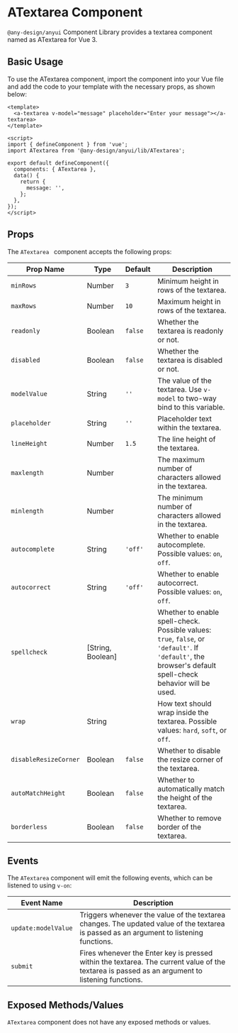 # ATextarea Component

`@any-design/anyui` Component Library provides a textarea component named as ATextarea for Vue 3.

## Basic Usage

To use the ATextarea component, import the component into your Vue file and add the code to your template with the necessary props, as shown below:

```vue
<template>
  <a-textarea v-model="message" placeholder="Enter your message"></a-textarea>
</template>

<script>
import { defineComponent } from 'vue';
import ATextarea from '@any-design/anyui/lib/ATextarea';

export default defineComponent({
  components: { ATextarea },
  data() {
    return {
      message: '',
    };
  },
});
</script>
```

## Props

The `ATextarea ` component accepts the following props:

| Prop Name             | Type              | Default | Description                                                                                                                                               |
| --------------------- | ----------------- | ------- | --------------------------------------------------------------------------------------------------------------------------------------------------------- |
| `minRows`             | Number            | `3`     | Minimum height in rows of the textarea.                                                                                                                   |
| `maxRows`             | Number            | `10`    | Maximum height in rows of the textarea.                                                                                                                   |
| `readonly`            | Boolean           | `false` | Whether the textarea is readonly or not.                                                                                                                  |
| `disabled`            | Boolean           | `false` | Whether the textarea is disabled or not.                                                                                                                  |
| `modelValue`          | String            | `''`    | The value of the textarea. Use `v-model` to two-way bind to this variable.                                                                                |
| `placeholder`         | String            | `''`    | Placeholder text within the textarea.                                                                                                                     |
| `lineHeight`          | Number            | `1.5`   | The line height of the textarea.                                                                                                                          |
| `maxlength`           | Number            |         | The maximum number of characters allowed in the textarea.                                                                                                 |
| `minlength`           | Number            |         | The minimum number of characters allowed in the textarea.                                                                                                 |
| `autocomplete`        | String            | `'off'` | Whether to enable autocomplete. Possible values: `on`, `off`.                                                                                             |
| `autocorrect`         | String            | `'off'` | Whether to enable autocorrect. Possible values: `on`, `off`.                                                                                              |
| `spellcheck`          | [String, Boolean] |         | Whether to enable spell-check. Possible values: `true`, `false`, or `'default'`. If `'default'`, the browser's default spell-check behavior will be used. |
| `wrap`                | String            |         | How text should wrap inside the textarea. Possible values: `hard`, `soft`, or `off`.                                                                      |
| `disableResizeCorner` | Boolean           | `false` | Whether to disable the resize corner of the textarea.                                                                                                     |
| `autoMatchHeight`     | Boolean           | `false` | Whether to automatically match the height of the textarea.                                                                                                |
| `borderless`          | Boolean           | `false` | Whether to remove border of the textarea.                                                                                                                 |

## Events

The `ATextarea` component will emit the following events, which can be listened to using `v-on`:

| Event Name          | Description                                                                                                                                     |
| ------------------- | ----------------------------------------------------------------------------------------------------------------------------------------------- |
| `update:modelValue` | Triggers whenever the value of the textarea changes. The updated value of the textarea is passed as an argument to listening functions.         |
| `submit`            | Fires whenever the Enter key is pressed within the textarea. The current value of the textarea is passed as an argument to listening functions. |

## Exposed Methods/Values

`ATextarea` component does not have any exposed methods or values.
